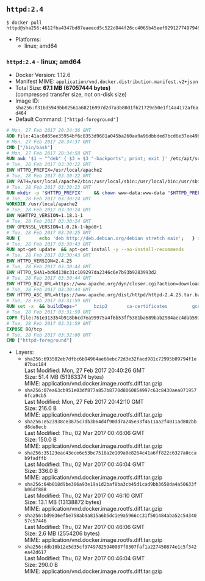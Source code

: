 ## `httpd:2.4`

```console
$ docker pull httpd@sha256:4612fba4347bd87eaeecd5c522d844f26cc4065b45eef9291277497946b7a86c
```

-	Platforms:
	-	linux; amd64

### `httpd:2.4` - linux; amd64

-	Docker Version: 1.12.6
-	Manifest MIME: `application/vnd.docker.distribution.manifest.v2+json`
-	Total Size: **67.1 MB (67057444 bytes)**  
	(compressed transfer size, not on-disk size)
-	Image ID: `sha256:f316d5949bb02561a68216997d2d7a3b80d1f621729d50e1f14a4172af6ad464`
-	Default Command: `["httpd-foreground"]`

```dockerfile
# Mon, 27 Feb 2017 20:34:36 GMT
ADD file:41ac8d85ee35954bf6c8353d9681a045ba260aa9a96dbbded7bcd6e37ee49bea in / 
# Mon, 27 Feb 2017 20:34:37 GMT
CMD ["/bin/bash"]
# Mon, 27 Feb 2017 20:34:58 GMT
RUN awk '$1 ~ "^deb" { $3 = $3 "-backports"; print; exit }' /etc/apt/sources.list > /etc/apt/sources.list.d/backports.list
# Tue, 28 Feb 2017 03:30:22 GMT
ENV HTTPD_PREFIX=/usr/local/apache2
# Tue, 28 Feb 2017 03:30:22 GMT
ENV PATH=/usr/local/apache2/bin:/usr/local/sbin:/usr/local/bin:/usr/sbin:/usr/bin:/sbin:/bin
# Tue, 28 Feb 2017 03:30:23 GMT
RUN mkdir -p "$HTTPD_PREFIX" 	&& chown www-data:www-data "$HTTPD_PREFIX"
# Tue, 28 Feb 2017 03:30:24 GMT
WORKDIR /usr/local/apache2
# Tue, 28 Feb 2017 03:30:24 GMT
ENV NGHTTP2_VERSION=1.18.1-1
# Tue, 28 Feb 2017 03:30:24 GMT
ENV OPENSSL_VERSION=1.0.2k-1~bpo8+1
# Tue, 28 Feb 2017 03:30:25 GMT
RUN { 		echo 'deb http://deb.debian.org/debian stretch main'; 	} > /etc/apt/sources.list.d/stretch.list 	&& { 		echo 'Package: *'; 		echo 'Pin: release n=stretch'; 		echo 'Pin-Priority: -10'; 		echo; 		echo 'Package: libnghttp2*'; 		echo "Pin: version $NGHTTP2_VERSION"; 		echo 'Pin-Priority: 990'; 		echo; 	} > /etc/apt/preferences.d/unstable-nghttp2
# Tue, 28 Feb 2017 03:30:43 GMT
RUN apt-get update 	&& apt-get install -y --no-install-recommends 		libapr1 		libaprutil1 		libaprutil1-ldap 		libapr1-dev 		libaprutil1-dev 		liblua5.2-0 		libnghttp2-14=$NGHTTP2_VERSION 		libpcre++0 		libssl1.0.0=$OPENSSL_VERSION 		libxml2 	&& rm -r /var/lib/apt/lists/*
# Tue, 28 Feb 2017 03:30:43 GMT
ENV HTTPD_VERSION=2.4.25
# Tue, 28 Feb 2017 03:30:44 GMT
ENV HTTPD_SHA1=bd6d138c31c109297da2346c6e7b93b9283993d2
# Tue, 28 Feb 2017 03:30:44 GMT
ENV HTTPD_BZ2_URL=https://www.apache.org/dyn/closer.cgi?action=download&filename=httpd/httpd-2.4.25.tar.bz2
# Tue, 28 Feb 2017 03:30:44 GMT
ENV HTTPD_ASC_URL=https://www.apache.org/dist/httpd/httpd-2.4.25.tar.bz2.asc
# Tue, 28 Feb 2017 03:31:59 GMT
RUN set -x 	&& buildDeps=" 		bzip2 		ca-certificates 		gcc 		libnghttp2-dev=$NGHTTP2_VERSION 		liblua5.2-dev 		libpcre++-dev 		libssl-dev=$OPENSSL_VERSION 		libxml2-dev 		zlib1g-dev 		make 		wget 	" 	&& apt-get update 	&& apt-get install -y --no-install-recommends -V $buildDeps 	&& rm -r /var/lib/apt/lists/* 		&& wget -O httpd.tar.bz2 "$HTTPD_BZ2_URL" 	&& echo "$HTTPD_SHA1 *httpd.tar.bz2" | sha1sum -c - 	&& wget -O httpd.tar.bz2.asc "$HTTPD_ASC_URL" 	&& export GNUPGHOME="$(mktemp -d)" 	&& gpg --keyserver ha.pool.sks-keyservers.net --recv-keys A93D62ECC3C8EA12DB220EC934EA76E6791485A8 	&& gpg --batch --verify httpd.tar.bz2.asc httpd.tar.bz2 	&& rm -r "$GNUPGHOME" httpd.tar.bz2.asc 		&& mkdir -p src 	&& tar -xf httpd.tar.bz2 -C src --strip-components=1 	&& rm httpd.tar.bz2 	&& cd src 		&& ./configure 		--prefix="$HTTPD_PREFIX" 		--enable-mods-shared=reallyall 	&& make -j "$(nproc)" 	&& make install 		&& cd .. 	&& rm -r src man manual 		&& sed -ri 		-e 's!^(\s*CustomLog)\s+\S+!\1 /proc/self/fd/1!g' 		-e 's!^(\s*ErrorLog)\s+\S+!\1 /proc/self/fd/2!g' 		"$HTTPD_PREFIX/conf/httpd.conf" 		&& apt-get purge -y --auto-remove $buildDeps
# Tue, 28 Feb 2017 03:31:59 GMT
COPY file:761e313354b918b6cd7ea99975a4f6b53ff5381ba689bab2984aec4dab597215 in /usr/local/bin/ 
# Tue, 28 Feb 2017 03:31:59 GMT
EXPOSE 80/tcp
# Tue, 28 Feb 2017 03:32:00 GMT
CMD ["httpd-foreground"]
```

-	Layers:
	-	`sha256:693502eb7dfbc6b94964ae66ebc72d3e32facd981c72995b09794f1e87bac184`  
		Last Modified: Mon, 27 Feb 2017 20:40:26 GMT  
		Size: 51.4 MB (51363374 bytes)  
		MIME: application/vnd.docker.image.rootfs.diff.tar.gzip
	-	`sha256:07ea63cb951e03df877a857b8770d8060854997c63c8430aea0719576fca9cb5`  
		Last Modified: Mon, 27 Feb 2017 20:42:10 GMT  
		Size: 216.0 B  
		MIME: application/vnd.docker.image.rootfs.diff.tar.gzip
	-	`sha256:e523938ce3875c7db3b64d4f90dd7a245e33f4611aa2f4011ad802bbd8de8ecb`  
		Last Modified: Thu, 02 Mar 2017 00:46:06 GMT  
		Size: 150.0 B  
		MIME: application/vnd.docker.image.rootfs.diff.tar.gzip
	-	`sha256:35123eac43ece6e53bc7518a2e109a0e8264c41a6ff822c6327a0ccab9fadffb`  
		Last Modified: Thu, 02 Mar 2017 00:46:04 GMT  
		Size: 336.0 B  
		MIME: application/vnd.docker.image.rootfs.diff.tar.gzip
	-	`sha256:64b018d9be386a93e19a1d2baf8ba3cb45d1cad9bb3658da4a50633fb06df888`  
		Last Modified: Thu, 02 Mar 2017 00:46:10 GMT  
		Size: 13.1 MB (13138872 bytes)  
		MIME: application/vnd.docker.image.rootfs.diff.tar.gzip
	-	`sha256:bd9836efbe758ab9a815a6b5dc1e9a5966cc31f501484aba52c5434057c57446`  
		Last Modified: Thu, 02 Mar 2017 00:46:06 GMT  
		Size: 2.6 MB (2554206 bytes)  
		MIME: application/vnd.docker.image.rootfs.diff.tar.gzip
	-	`sha256:ddb10b12e5d35cf97497825940087f8307faf1a227450874e1c5f342ea42d617`  
		Last Modified: Thu, 02 Mar 2017 00:46:04 GMT  
		Size: 290.0 B  
		MIME: application/vnd.docker.image.rootfs.diff.tar.gzip
